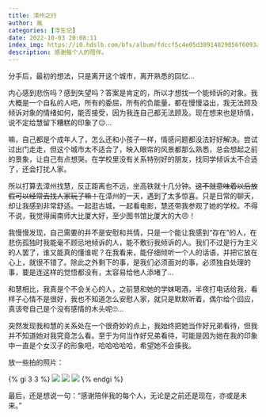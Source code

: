 ```yaml
---
title: 漳州之行
author: 胤
categories: [浮生记]
date: 2022-10-03 20:08:11
index_img: https://i0.hdslb.com/bfs/album/fdccf5c4e05d38914029056f6093a749430b298d.png@600w.webp
description: 感谢每个人的陪伴。
---
```


分手后，最初的想法，只是离开这个城市，离开熟悉的回忆...

内心感到悲伤吗？感到失望吗？答案是肯定的，所以才想找一个能倾诉的对象。我大概是一个自私的人吧，所有的委屈，所有的负能量，都在慢慢溢出，我无法顾及倾诉对象的情绪如何，能否接受，因为我连自己都无法顾及。现在想来也是矫情，说不定给慧留下糟糕的印象了😑...

嘛，自己都是个成年人了，怎么还和小孩子一样，情感问题都没法好好解决。尝试过出门走走，但这个城市太不适合了，映入眼帘的风景都那么熟悉，总会想起之前的景象，让自己有点想哭。在学校里没有关系特别好的朋友，找同学倾诉太不合适了，还会打扰人家。

所以打算去漳州找慧，反正距离也不远，坐高铁就十几分钟。~~这不就意味着以后放假可以经常去找人家玩了嘛！~~在漳州的一天，遇到了太多惊喜。只是日常的聊天，却让我感到非常舒适。一起逛古城，一起看电影，慧还带我参观了她的学校。不得不说，我觉得闽南师大比厦大好，至少图书馆比厦大的大😠！

我慢慢发现，自己需要的并不是安慰和共情，只是一个能让我感到“存在”的人，在悲伤孤独时我能毫不顾忌地倾诉的人，能不敷衍我倾诉的人。我们不过是行为主义的人罢了，谁又能真的懂谁呢？在我看来，能仔细倾听一个人的话语，并把它放在心上，就很不错了。除此之外剩下的事，是我们必须面对的事，必须独自处理的事，要是连这样的觉悟都没有，太容易给他人添堵了...

和慧相比，我真是个不会关心的人，之前慧和她的学妹喝酒，半夜打电话给我，看样子心情不是很好，我也不知道怎么安慰人家，就只是默默听着，偶尔给个回应，真该夸自己是个没有感情的木头呢🙄...

突然发现我和慧的关系处在一个很奇妙的点上，我始终把她当作好兄弟看待，但我并不知道她对我究竟怎么看。至于为何当作好兄弟看待，可能是因为她在我的印象中一直是个女汉子的形象吧，哈哈哈哈哈，希望她不会揍我。

放一些拍的照片：

{% gi 3 3 %}
  ![](https://i0.hdslb.com/bfs/album/001da5dcaff444516ab813a0ab2fc75d8221312d.jpg@800w_600h_1c.webp)
  ![](https://i0.hdslb.com/bfs/album/d274e59bf4f10cd3465bb722f66b45422ad08c37.jpg@800w_600h_1c.webp)
  ![](https://i0.hdslb.com/bfs/album/39aa61b10a71e534790cdeedc15c15a041e158f4.jpg@800w_600h_1c.webp)
{% endgi %}

最后，还是想说一句：“感谢陪伴我的每个人，无论是之前还是现在，亦或是未来。”